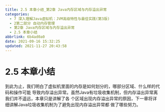```yaml
---
title: 2.5 本章小结_第2章 Java内存区域与内存溢出异常
categories: 
  - 7 深入理解Java虛拟机：JVM高级特性与最佳实践(第3版)
  - 2第二部分 自动内存管理
  - 第2章 Java内存区域与内存溢出异常
  - 2.5 本章小结
abbrlink: 6b4ad0a0
date: 2021-09-16 15:32:25
updated: 2021-11-27 20:43:58
---
```

# 2.5 本章小结
到此为止，我们明白了虚拟机里面的内存是如何划分的，哪部分区域、什么样的代码和操作可能 导致内存溢出异常。虽然Java有垃圾收集机制，但内存溢出异常离我们并不遥远，本章只是讲解了各 个区域出现内存溢出异常的原因，下一章将详细讲解Java垃圾收集机制为了避免出现内存溢出异常都 做了哪些努力。
